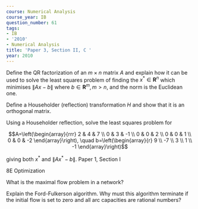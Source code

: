 ```yaml
---
course: Numerical Analysis
course_year: IB
question_number: 61
tags:
- IB
- '2010'
- Numerical Analysis
title: 'Paper 3, Section II, C '
year: 2010
---
```




Define the QR factorization of an $m \times n$ matrix $A$ and explain how it can be used to solve the least squares problem of finding the $x^{*} \in \mathbf{R}^{n}$ which minimises $\|A x-b\|$ where $b \in \mathbf{R}^{m}, m>n$, and the norm is the Euclidean one.

Define a Householder (reflection) transformation $H$ and show that it is an orthogonal matrix.

Using a Householder reflection, solve the least squares problem for

$$A=\left(\begin{array}{rrr}
2 & 4 & 7 \\
0 & 3 & -1 \\
0 & 0 & 2 \\
0 & 0 & 1 \\
0 & 0 & -2
\end{array}\right), \quad b=\left(\begin{array}{r}
9 \\
-7 \\
3 \\
1 \\
-1
\end{array}\right)$$

giving both $x^{*}$ and $\left\|A x^{*}-b\right\|$. Paper 1, Section I

8E Optimization

What is the maximal flow problem in a network?

Explain the Ford-Fulkerson algorithm. Why must this algorithm terminate if the initial flow is set to zero and all arc capacities are rational numbers?